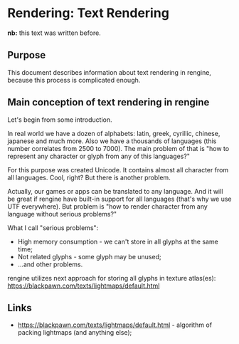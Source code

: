 # Rendering: Text Rendering #

**nb:** this text was written before.

## Purpose ##

This document describes information about text rendering in rengine, 
because this process is complicated enough.

## Main conception of text rendering in rengine ##

Let's begin from some introduction. 

In real world we have a dozen of alphabets: latin, greek, cyrillic, chinese, 
japanese and much more. Also we have a thousands of languages (this number
correlates from 2500 to 7000). The main problem of that is "how to represent any
character or glyph from any of this languages?" 

For this purpose was created Unicode. It contains almost all character from all 
languages. Cool, right? But there is another problem.

Actually, our games or apps can be translated to any language. And it will be great
if rengine have built-in support for all languages (that's why we use UTF 
everywhere). But problem is "how to render character from any language without
serious problems?" 

What I call "serious problems":
* High memory consumption - we can't store in all glyphs at the same time;
* Not related glyphs - some glyph may be unused;
* ...and other problems.

rengine utilizes next approach for storing all glyphs in texture atlas(es):
https://blackpawn.com/texts/lightmaps/default.html

## Links ##

* https://blackpawn.com/texts/lightmaps/default.html - algorithm of packing 
lightmaps (and anything else); 